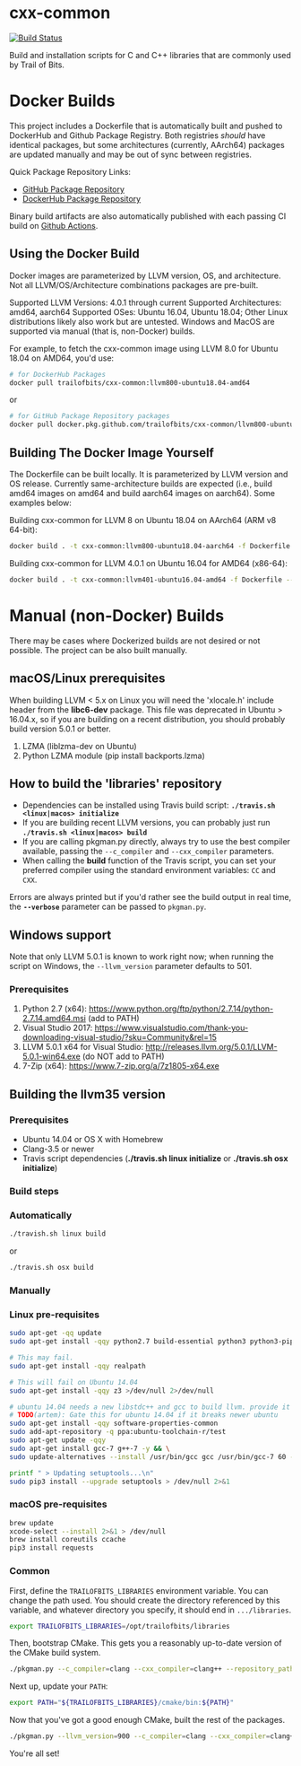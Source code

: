 # cxx-common

[![Build Status](https://img.shields.io/github/workflow/status/trailofbits/cxx-common/CI%20CD/master)](https://github.com/trailofbits/cxx-common/actions?query=workflow%3A%22CI%20CD%22)

Build and installation scripts for C and C++ libraries that are commonly used by Trail of Bits.

# Docker Builds

This project includes a Dockerfile that is automatically built and pushed to DockerHub and Github Package Registry. Both registries *should* have identical packages, but some architectures (currently, AArch64) packages are updated manually and may be out of sync between registries.

Quick Package Repository Links:
* [GitHub Package Repository](https://github.com/trailofbits/cxx-common/packages)
* [DockerHub Package Repository](https://hub.docker.com/r/trailofbits/cxx-common/tags)

Binary build artifacts are also automatically published with each passing CI build on [Github Actions](https://github.com/trailofbits/cxx-common/actions).

## Using the Docker Build

Docker images are parameterized by LLVM version, OS, and architecture. Not all LLVM/OS/Architecture combinations packages are pre-built.

Supported LLVM Versions: 4.0.1 through current
Supported Architectures: amd64, aarch64
Supported OSes: Ubuntu 16.04, Ubuntu 18.04; Other Linux distributions likely also work but are untested. Windows and MacOS are supported via manual (that is, non-Docker) builds.

For example, to fetch the cxx-common image using LLVM 8.0 for Ubuntu 18.04 on AMD64, you'd use:

```sh
# for DockerHub Packages
docker pull trailofbits/cxx-common:llvm800-ubuntu18.04-amd64
```

or
```sh
# for GitHub Package Repository packages
docker pull docker.pkg.github.com/trailofbits/cxx-common/llvm800-ubuntu18.04-amd64:latest
```

## Building The Docker Image Yourself

The Dockerfile can be built locally. It is parameterized by LLVM version and OS release. Currently same-architecture builds are expected (i.e., build amd64 images on amd64 and build aarch64 images on aarch64). Some examples below:

Building cxx-common for LLVM 8 on Ubuntu 18.04 on AArch64 (ARM v8 64-bit):
```sh
docker build . -t cxx-common:llvm800-ubuntu18.04-aarch64 -f Dockerfile --build-arg UBUNTU_BASE=arm64v8/ubuntu:18.04 --build-arg LLVM_VERSION=800
```

Building cxx-common for LLVM 4.0.1 on Ubuntu 16.04 for AMD64 (x86-64):
```sh
docker build . -t cxx-common:llvm401-ubuntu16.04-amd64 -f Dockerfile --build-arg UBUNTU_BASE=ubuntu:16.04 --build-arg LLVM_VERSION=401
```

# Manual (non-Docker) Builds

There may be cases where Dockerized builds are not desired or not possible. The project can be also built manually.

## macOS/Linux prerequisites

When building LLVM < 5.x on Linux you will need the 'xlocale.h' include header from the **libc6-dev** package. This file was deprecated in Ubuntu > 16.04.x, so if you are building on a recent distribution, you should probably build version 5.0.1 or better.

1. LZMA (liblzma-dev on Ubuntu)
2. Python LZMA module (pip install backports.lzma)

## How to build the 'libraries' repository

 * Dependencies can be installed using Travis build script: **`./travis.sh <linux|macos> initialize`**
 * If you are building recent LLVM versions, you can probably just run **`./travis.sh <linux|macos> build`**
 * If you are calling pkgman.py directly, always try to use the best compiler available, passing the `--c_compiler` and `--cxx_compiler` parameters.
 * When calling the **build** function of the Travis script, you can set your preferred compiler using the standard environment variables: `CC` and `CXX`.

Errors are always printed but if you'd rather see the build output in real time, the **`--verbose`** parameter can be passed to `pkgman.py`.

## Windows support

Note that only LLVM 5.0.1 is known to work right now; when running the script on Windows, the `--llvm_version` parameter defaults to 501.

### Prerequisites
1. Python 2.7 (x64): https://www.python.org/ftp/python/2.7.14/python-2.7.14.amd64.msi (add to PATH)
2. Visual Studio 2017: https://www.visualstudio.com/thank-you-downloading-visual-studio/?sku=Community&rel=15
3. LLVM 5.0.1 x64 for Visual Studio: http://releases.llvm.org/5.0.1/LLVM-5.0.1-win64.exe (do NOT add to PATH)
4. 7-Zip (x64): https://www.7-zip.org/a/7z1805-x64.exe

## Building the llvm35 version

### Prerequisites
 * Ubuntu 14.04 or OS X with Homebrew
 * Clang-3.5 or newer
 * Travis script dependencies (**./travis.sh linux initialize** or **./travis.sh osx initialize**)

### Build steps
### Automatically

```bash
./travish.sh linux build
```

or

```bash
./travis.sh osx build
```

### Manually

### Linux pre-requisites

```bash
sudo apt-get -qq update
sudo apt-get install -qqy python2.7 build-essential python3 python3-pip clang ninja-build

# This may fail.
sudo apt-get install -qqy realpath

# This will fail on Ubuntu 14.04
sudo apt-get install -qqy z3 >/dev/null 2>/dev/null

# ubuntu 14.04 needs a new libstdc++ and gcc to build llvm. provide it
# TODO(artem): Gate this for ubuntu 14.04 if it breaks newer ubuntu
sudo apt-get install -qqy software-properties-common
sudo add-apt-repository -q ppa:ubuntu-toolchain-r/test
sudo apt-get update -qqy
sudo apt-get install gcc-7 g++-7 -y && \
sudo update-alternatives --install /usr/bin/gcc gcc /usr/bin/gcc-7 60 --slave /usr/bin/g++ g++ /usr/bin/g++-7

printf " > Updating setuptools...\n"
sudo pip3 install --upgrade setuptools > /dev/null 2>&1
```

### macOS pre-requisites

```bash
brew update
xcode-select --install 2>&1 > /dev/null
brew install coreutils ccache
pip3 install requests
```

### Common

First, define the `TRAILOFBITS_LIBRARIES` environment variable. You can change the path used. You should create
the directory referenced by this variable, and whatever directory you specify, it should end in `.../libraries`.

```bash
export TRAILOFBITS_LIBRARIES=/opt/trailofbits/libraries
```

Then, bootstrap CMake. This gets you a reasonably up-to-date version of the CMake build system.

```bash
./pkgman.py --c_compiler=clang --cxx_compiler=clang++ --repository_path="${TRAILOFBITS_LIBRARIES}" --packages=cmake
```

Next up, update your `PATH`:

```bash
export PATH="${TRAILOFBITS_LIBRARIES}/cmake/bin:${PATH}"
```

Now that you've got a good enough CMake, built the rest of the packages.

```bash
./pkgman.py --llvm_version=900 --c_compiler=clang --cxx_compiler=clang++ --repository_path="${TRAILOFBITS_LIBRARIES}" --packages=z3,llvm,google,xed,capnproto
```

You're all set!

